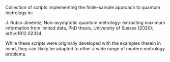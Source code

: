 Collection of scripts implementing the finite-sample approach to quantum metrology in:

   J. Rubio Jiménez, Non-asymptotic quantum metrology: extracting maximum information from limited data, 
   PhD thesis, University of Sussex (2020); arXiv:1912.02324.

While these scripts were originally developed with the examples therein in mind, they can likely be adapted to other a wide range of modern metrology problems.
